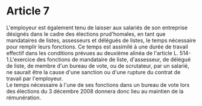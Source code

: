# Article 7

  
L'employeur est également tenu de laisser aux salariés de son entreprise désignés dans le cadre des élections prud'homales, en tant que mandataires de listes, assesseurs et délégués de listes, le temps nécessaire pour remplir leurs fonctions. Ce temps est assimilé à une durée de travail effectif dans les conditions prévues au deuxième alinéa de l'article L. 514-1.L'exercice des fonctions de mandataire de liste, d'assesseur, de délégué de liste, de membre d'un bureau de vote, ou de scrutateur, par un salarié, ne saurait être la cause d'une sanction ou d'une rupture du contrat de travail par l'employeur.   
Le temps nécessaire à l'une de ses fonctions dans un bureau de vote lors des élections du 3 décembre 2008 donnera donc lieu au maintien de la rémunération.

